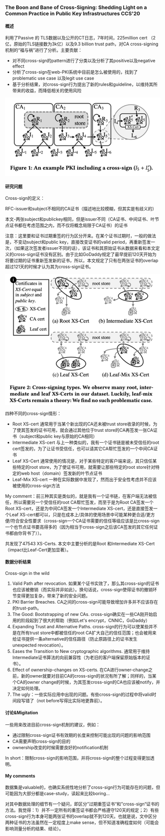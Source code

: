 ### The Boon and Bane of Cross-Signing: Shedding Light on a Common Practice in Public Key Infrastructures CCS'20

#### 概述

利用了Passive 的 TLS数据以及公开的CT日志，7年时间，225million cert （2亿，原始的TLS链接数为3k亿）以及9.3 billion trust path，对CA cross-signing机制的“福与祸”进行了分析。主要贡献：

- 对不同cross-sign的pattern进行了分类以及分析了其positive以及negative effect
- 分析了cross-sign在web-PKI系统中目前是怎么被使用的，找到了problematic use case 以及legit use case
- 基于分析结果，对cross-sign行为提出了新的rules和guideline，以维持其所带来的收益，而降低相关的使用风险

<img src="image/7E3D3253-8EC2-49AB-BA7E-6F4BFFE1808D.png" alt="7E3D3253-8EC2-49AB-BA7E-6F4BFFE1808D" style="zoom:50%;" />

#### 研究问题

Cross-sign的定义：

RFC-issuer和subject不相同的CA证书（描述地比较模糊，但其实是有歧义的）

本文-两张subject和publickey相同，但是issuer不同（CA证书、中间证书、叶节点证书都在考虑范围之内，而不仅将概念局限于CA证书）的证书



注意：这里要和证书过期重签的行为区分开来。在某个证书过期时，一般的做法是，不变动subject和public key，直接改变证书的valid period，再重新签发一次，（如果这次签发者issuer不同的话），该证书和其原始证书从数据来看和本文定义的cross-sign证书没有区别。由于比如GoDaddy规定了最早提前120天开始为将要过期的证书重新签发新的证书，所以，本文规定了只有在两张证书的overlap超过121天的时候才认为其为cross-sign证书。



<img src="image/5C948AAD-DF04-4CB6-A969-EB9379C0BE98.png" alt="5C948AAD-DF04-4CB6-A969-EB9379C0BE98" style="zoom:50%;" />





四种不同的cross-sign情形：

- Root XS-cert 通常用于当某个新出现的CA还未被trust store收录的时候，为了使其签发的证书可用，就会通过其他位于trust store的CA再签发一张CA证书（subject和public key与原始的CA相同）
- Intermediate XS-cert 与上一种类似的，我有一个证书链是被未受信任的root cert签发的，为了让证书受信任，也可以请其它CA帮忙签发的一个中间CA证书
- Leaf XS-Cert 通常使用的情况是，对于某些特定的客户端来说，其只信任某些特定的root store，为了使证书可用，就需要让那些特定的root store针对特定的web host（domain）签发新的叶节点证书
- Leaf-Mix XS-cert 一种在实际数据中发现了，然而出于安全性考虑并不应该被使用的cross-sign方法



My comment：前三种其实是类似的，就是我有一个证书链，在客户端无法被信任，所以需要另一个受信任的root CA帮忙签发，而至于是为Root CA签发一个Root XS-cert，还是为中间CA签发一个Intermediate XS-cert，还是直接签发一个Leaf XS-cert都可以，只是在成本上/具体的使用场景中可能某种更合适/更方便/符合安全性要求（cross-sign一个CA证书需要的信任等级应该是比cross-sign一个也节点证书要高得多的（因为相当于cross-sign之后该CA签发的其它任何证书都由你背书了））。



共发现了47543 XS-Certs. 本文中主要分析的是Root 和Intermediate XS-Cert （impact比Leaf-Cert更加显著）。



#### 数据分析结果

Cross-sign in the wild

1. Valid Path after revocation. 如果某个证书实效了，那么其cross-sign的证书也应该被撤销（而实际并非如此）。换句话说，cross-sign使得证书的撤销环节变得更加复杂，带来了新的安全问题。
2. PKI Barrier Breaches. CA之间的cross-sign可能导致增加许多并不应该存在的trust-path。
3. The Good: Bootstrapping of new CAs. cross-sign确实在一些CA刚开始启用的阶段起到了很大的帮助（例如Let's encrypt，CNNIC，GoDaddy）
4. Expanding Trust and Alternative Paths. cross-sign的行为可以使某些并不是在所有trust store中都被信任的root CA扩大自己的信任范围；也会被用来给证书提供一条alternative的信任路径（防止原路径上的证书发生unexpected revocation）。
5. Eases the Transition to New cryptographic algorithms. 通常用于维持Intermediate证书算法的向前兼容性（为老旧的客户端保留原始版本的证书）。
6. Effect of ownership-changes on XS-certs. 在CA进行owner-change之前，新的owner就要对目前CA的cross-sign的状况有所了解；同样的，当某个CA的owner change的时候，为其签发cross-sign的CA也应该被notify，并决定如何处理。
7. The ugly：一些实际应用中出现的问题。有些cross-sign的过程中将valid时间段写错了（not before写得比实际地更靠前）。



#### 讨论&Migitation

一些用来改进目前cross-sign机制的建议，例如：

- 通过限制cross-sign证书有效期的长度来控制可能出现的问题的影响范围
- CA需要声明cross-sign的目的
- ownership改变的时候需要良好的notification机制

In short：限制cross-sign的影响范围，并将cross-sign的整个过程变得更加透明。



#### My comments

数据集是valuable的，也确实系统性地分析了cross-sign行为可能存在的问题，但可能因为大部分都是case-study，读起来比较boring...

对其中数据处理的细节有一个疑问，即区分”过期重签证书“和”cross-sign“证书的方法。我觉得：1）并不一定所有的重签证书都会严格遵守120天的规定；2）有些cross-sign行为本身可能两张证书的overlap就不到120天。也就是说，文中区分两种证书的方法虽然在一定程度上make sense，但不知道准确程度如何（可能会影响测量分析的结果、结论）。











